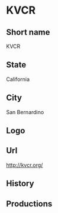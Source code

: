# KVCR

## Short name

KVCR

## State

California

## City

San Bernardino

## Logo



## Url

http://kvcr.org/

## History



## Productions


